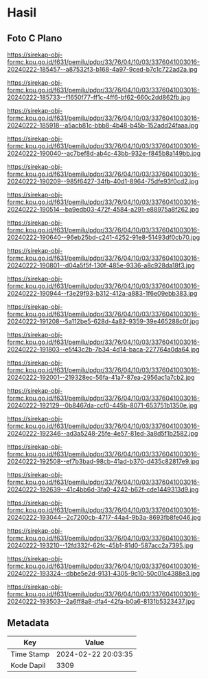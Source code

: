 # Hasil

## Foto C Plano

https://sirekap-obj-formc.kpu.go.id/f631/pemilu/pdpr/33/76/04/10/03/3376041003016-20240222-185457--a87532f3-b168-4a97-9ced-b7c1c722ad2a.jpg

https://sirekap-obj-formc.kpu.go.id/f631/pemilu/pdpr/33/76/04/10/03/3376041003016-20240222-185733--f1650f77-ff1c-4ff6-bf62-660c2dd862fb.jpg

https://sirekap-obj-formc.kpu.go.id/f631/pemilu/pdpr/33/76/04/10/03/3376041003016-20240222-185918--a5acb81c-bbb8-4b48-b45b-152add24faaa.jpg

https://sirekap-obj-formc.kpu.go.id/f631/pemilu/pdpr/33/76/04/10/03/3376041003016-20240222-190040--ac7bef8d-ab4c-43bb-932e-f845b8a149bb.jpg

https://sirekap-obj-formc.kpu.go.id/f631/pemilu/pdpr/33/76/04/10/03/3376041003016-20240222-190209--985f6427-34fb-40d1-8964-75dfe93f0cd2.jpg

https://sirekap-obj-formc.kpu.go.id/f631/pemilu/pdpr/33/76/04/10/03/3376041003016-20240222-190514--ba9edb03-472f-4584-a291-e88975a8f262.jpg

https://sirekap-obj-formc.kpu.go.id/f631/pemilu/pdpr/33/76/04/10/03/3376041003016-20240222-190640--96eb25bd-c241-4252-91e8-51493df0cb70.jpg

https://sirekap-obj-formc.kpu.go.id/f631/pemilu/pdpr/33/76/04/10/03/3376041003016-20240222-190801--d04a5f5f-130f-485e-9336-a8c928da18f3.jpg

https://sirekap-obj-formc.kpu.go.id/f631/pemilu/pdpr/33/76/04/10/03/3376041003016-20240222-190944--f3e29f93-b312-412a-a883-1f6e09ebb383.jpg

https://sirekap-obj-formc.kpu.go.id/f631/pemilu/pdpr/33/76/04/10/03/3376041003016-20240222-191208--5a112be5-628d-4a82-9359-39e465288c0f.jpg

https://sirekap-obj-formc.kpu.go.id/f631/pemilu/pdpr/33/76/04/10/03/3376041003016-20240222-191803--e5f43c2b-7b34-4d14-baca-227764a0da64.jpg

https://sirekap-obj-formc.kpu.go.id/f631/pemilu/pdpr/33/76/04/10/03/3376041003016-20240222-192001--219328ec-56fa-41a7-87ea-2956ac1a7cb2.jpg

https://sirekap-obj-formc.kpu.go.id/f631/pemilu/pdpr/33/76/04/10/03/3376041003016-20240222-192129--0b8467da-ccf0-445b-8071-653751b1350e.jpg

https://sirekap-obj-formc.kpu.go.id/f631/pemilu/pdpr/33/76/04/10/03/3376041003016-20240222-192346--ad3a5248-25fe-4e57-81ed-3a8d5f1b2582.jpg

https://sirekap-obj-formc.kpu.go.id/f631/pemilu/pdpr/33/76/04/10/03/3376041003016-20240222-192508--ef7b3bad-98cb-41ad-b370-d435c82817e9.jpg

https://sirekap-obj-formc.kpu.go.id/f631/pemilu/pdpr/33/76/04/10/03/3376041003016-20240222-192639--41c4bb6d-3fa0-4242-b62f-cde1449313d9.jpg

https://sirekap-obj-formc.kpu.go.id/f631/pemilu/pdpr/33/76/04/10/03/3376041003016-20240222-193044--2c7200cb-4717-44a4-9b3a-8693fb8fe046.jpg

https://sirekap-obj-formc.kpu.go.id/f631/pemilu/pdpr/33/76/04/10/03/3376041003016-20240222-193210--12fd332f-62fc-45b1-81d0-587acc2a7395.jpg

https://sirekap-obj-formc.kpu.go.id/f631/pemilu/pdpr/33/76/04/10/03/3376041003016-20240222-193324--dbbe5e2d-9131-4305-9c10-50c01c4388e3.jpg

https://sirekap-obj-formc.kpu.go.id/f631/pemilu/pdpr/33/76/04/10/03/3376041003016-20240222-193503--2a6ff8a8-dfa4-42fa-b0a6-8131b5323437.jpg


## Metadata

| Key        | Value               |
| ---------- | ------------------- |
| Time Stamp | 2024-02-22 20:03:35 |
| Kode Dapil | 3309                |



